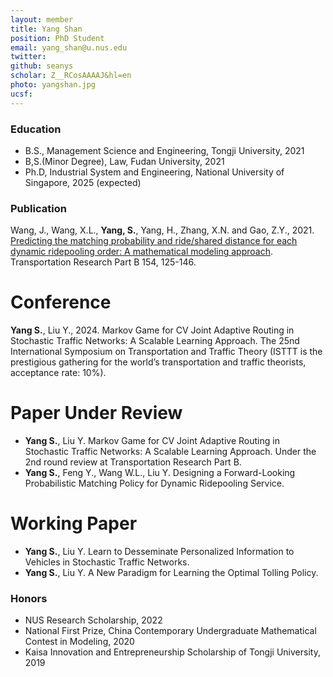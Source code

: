 ```yaml
---
layout: member
title: Yang Shan
position: PhD Student
email: yang_shan@u.nus.edu
twitter:
github: seanys
scholar: Z__RCosAAAAJ&hl=en
photo: yangshan.jpg
ucsf: 
---
```


### Education
* B.S., Management Science and Engineering, Tongji University, 2021
* B,S.(Minor Degree), Law, Fudan University, 2021
* Ph.D, Industrial System and Engineering, National University of Singapore, 2025 (expected)

### Publication
Wang, J., Wang, X.L., **Yang, S.**, Yang, H., Zhang, X.N. and Gao, Z.Y., 2021. [Predicting the matching probability and ride/shared distance for each dynamic ridepooling order: A mathematical modeling approach](https://www.sciencedirect.com/science/article/pii/S0191261521001880). Transportation Research Part B 154, 125-146.

Conference
======
**Yang S.**, Liu Y., 2024. Markov Game for CV Joint Adaptive Routing in Stochastic Traffic Networks: A Scalable Learning Approach. The 25nd International Symposium on Transportation and Traffic Theory (ISTTT is the prestigious gathering for the world’s transportation and traffic theorists, acceptance rate: 10%).

Paper Under Review
======
* **Yang S.**, Liu Y. Markov Game for CV Joint Adaptive Routing in Stochastic Traffic Networks: A Scalable Learning Approach. Under the 2nd round review at Transportation Research Part B. 
* **Yang S.**, Feng Y., Wang W.L., Liu Y. Designing a Forward-Looking Probabilistic Matching Policy for Dynamic Ridepooling Service. 

Working Paper
======
* **Yang S.**, Liu Y. Learn to Desseminate Personalized Information to Vehicles in Stochastic Traffic Networks. 
* **Yang S.**, Liu Y. A New Paradigm for Learning the Optimal Tolling Policy.

### Honors
* NUS Research Scholarship, 2022
* National First Prize, China Contemporary Undergraduate Mathematical Contest in Modeling, 2020
* Kaisa Innovation and Entrepreneurship Scholarship of Tongji University, 2019
